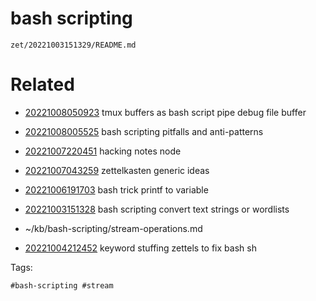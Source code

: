# bash scripting

` zet/20221003151329/README.md `

# Related

- [20221008050923](/zet/20221008050923/README.md) tmux buffers as bash script pipe debug file buffer

- [20221008005525](/zet/20221008005525/README.md) bash scripting pitfalls and anti-patterns

- [20221007220451](/zet/20221007220451/README.md) hacking notes node

- [20221007043259](/zet/20221007043259/README.md) zettelkasten generic ideas

- [20221006191703](/zet/20221006191703/README.md) bash trick printf to variable

- [20221003151328](/zet/20221003151328/README.md) bash scripting convert text strings or wordlists
- ~/kb/bash-scripting/stream-operations.md
- [20221004212452](/zet/20221004212452/README.md) keyword stuffing zettels to fix bash sh

Tags:

    #bash-scripting #stream 
